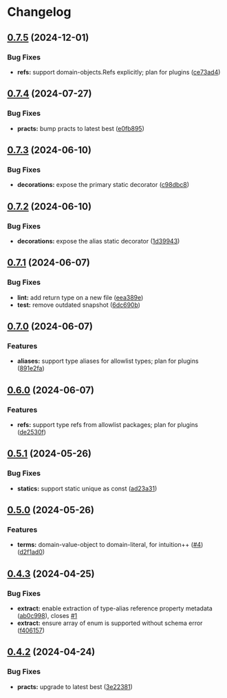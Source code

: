 # Changelog

## [0.7.5](https://github.com/ehmpathy/domain-objects-metadata/compare/v0.7.4...v0.7.5) (2024-12-01)


### Bug Fixes

* **refs:** support domain-objects.Refs explicitly; plan for plugins ([ce73ad4](https://github.com/ehmpathy/domain-objects-metadata/commit/ce73ad4f41c8c9eab936956ad0dd75137d373a3e))

## [0.7.4](https://github.com/ehmpathy/domain-objects-metadata/compare/v0.7.3...v0.7.4) (2024-07-27)


### Bug Fixes

* **practs:** bump practs to latest best ([e0fb895](https://github.com/ehmpathy/domain-objects-metadata/commit/e0fb8950030c50181cb65aa058e4623af857a8db))

## [0.7.3](https://github.com/ehmpathy/domain-objects-metadata/compare/v0.7.2...v0.7.3) (2024-06-10)


### Bug Fixes

* **decorations:** expose the primary static decorator ([c98dbc8](https://github.com/ehmpathy/domain-objects-metadata/commit/c98dbc84f3dd0dd10cb46ed4157bb849bc37d7df))

## [0.7.2](https://github.com/ehmpathy/domain-objects-metadata/compare/v0.7.1...v0.7.2) (2024-06-10)


### Bug Fixes

* **decorations:** expose the alias static decorator ([1d39943](https://github.com/ehmpathy/domain-objects-metadata/commit/1d3994345e2a770bddd0703771946ab5cc741894))

## [0.7.1](https://github.com/ehmpathy/domain-objects-metadata/compare/v0.7.0...v0.7.1) (2024-06-07)


### Bug Fixes

* **lint:** add return type on a new file ([eea389e](https://github.com/ehmpathy/domain-objects-metadata/commit/eea389ea8a0f2bd9a8674d6ec06d98f92860cc99))
* **test:** remove outdated snapshot ([6dc690b](https://github.com/ehmpathy/domain-objects-metadata/commit/6dc690b1a6b268accc58a3ea03e6387f938abb42))

## [0.7.0](https://github.com/ehmpathy/domain-objects-metadata/compare/v0.6.0...v0.7.0) (2024-06-07)


### Features

* **aliases:** support type aliases for allowlist types; plan for plugins ([891e2fa](https://github.com/ehmpathy/domain-objects-metadata/commit/891e2fa38d41037f0ceb2721d365af398e176250))

## [0.6.0](https://github.com/ehmpathy/domain-objects-metadata/compare/v0.5.1...v0.6.0) (2024-06-07)


### Features

* **refs:** support type refs from allowlist packages; plan for plugins ([de2530f](https://github.com/ehmpathy/domain-objects-metadata/commit/de2530f6693d3f8a06e5abd116e37b84e25ea9dd))

## [0.5.1](https://github.com/ehmpathy/domain-objects-metadata/compare/v0.5.0...v0.5.1) (2024-05-26)


### Bug Fixes

* **statics:** support static unique as const ([ad23a31](https://github.com/ehmpathy/domain-objects-metadata/commit/ad23a3177c4f6afad28e8f08475f32b229355ac0))

## [0.5.0](https://github.com/ehmpathy/domain-objects-metadata/compare/v0.4.3...v0.5.0) (2024-05-26)


### Features

* **terms:** domain-value-object to domain-literal, for intuition++ ([#4](https://github.com/ehmpathy/domain-objects-metadata/issues/4)) ([d2f1ad0](https://github.com/ehmpathy/domain-objects-metadata/commit/d2f1ad0684c587cbe9e3b59b7d88a99e8b32613a))

## [0.4.3](https://github.com/ehmpathy/domain-objects-metadata/compare/v0.4.2...v0.4.3) (2024-04-25)


### Bug Fixes

* **extract:** enable extraction of type-alias reference property metadata ([ab0c998](https://github.com/ehmpathy/domain-objects-metadata/commit/ab0c99888e9114d0ba6da48f8217dd6dfd8121bc)), closes [#1](https://github.com/ehmpathy/domain-objects-metadata/issues/1)
* **extract:** ensure array of enum is supported without schema error ([f406157](https://github.com/ehmpathy/domain-objects-metadata/commit/f406157451f1d73e00354245396a9c1a429a08ca))

## [0.4.2](https://github.com/ehmpathy/domain-objects-metadata/compare/v0.4.1...v0.4.2) (2024-04-24)


### Bug Fixes

* **practs:** upgrade to latest best ([3e22381](https://github.com/ehmpathy/domain-objects-metadata/commit/3e22381cb37d15754aa290b465106346b4eb6010))

